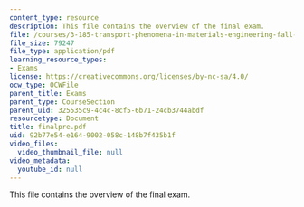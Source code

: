 ```yaml
---
content_type: resource
description: This file contains the overview of the final exam.
file: /courses/3-185-transport-phenomena-in-materials-engineering-fall-2003/92b77e54e1649002058c148b7f435b1f_finalpre.pdf
file_size: 79247
file_type: application/pdf
learning_resource_types:
- Exams
license: https://creativecommons.org/licenses/by-nc-sa/4.0/
ocw_type: OCWFile
parent_title: Exams
parent_type: CourseSection
parent_uid: 325535c9-4c4c-8cf5-6b71-24cb3744abdf
resourcetype: Document
title: finalpre.pdf
uid: 92b77e54-e164-9002-058c-148b7f435b1f
video_files:
  video_thumbnail_file: null
video_metadata:
  youtube_id: null
---
```

This file contains the overview of the final exam.
